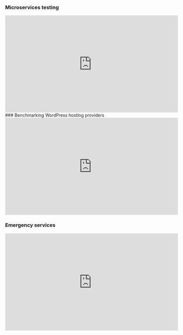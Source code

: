 

### Microservices testing
<iframe width="560" height="315" src="https://www.youtube.com/embed/O1Evg9_EEmU" title="YouTube video player" frameborder="0" allow="accelerometer; autoplay; clipboard-write; encrypted-media; gyroscope; picture-in-picture" allowfullscreen></iframe>
### Benchmarking WordPress hosting providers

<iframe width="560" height="315" src="https://www.youtube.com/embed/NSOOYiBsPII" title="YouTube video player" frameborder="0" allow="accelerometer; autoplay; clipboard-write; encrypted-media; gyroscope; picture-in-picture" allowfullscreen></iframe>

### Emergency services

<iframe width="560" height="315" src="https://www.youtube.com/embed/PHJQuYDdNps" title="YouTube video player" frameborder="0" allow="accelerometer; autoplay; clipboard-write; encrypted-media; gyroscope; picture-in-picture" allowfullscreen></iframe>
